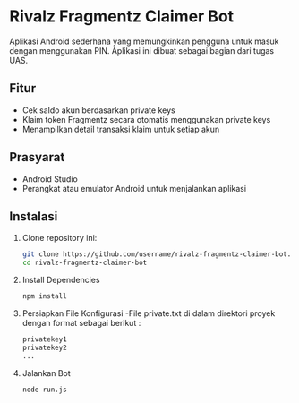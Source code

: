 # Rivalz Fragmentz Claimer Bot

Aplikasi Android sederhana yang memungkinkan pengguna untuk masuk dengan menggunakan PIN. Aplikasi ini dibuat sebagai bagian dari tugas UAS.

## Fitur
- Cek saldo akun berdasarkan private keys
- Klaim token Fragmentz secara otomatis menggunakan private keys
- Menampilkan detail transaksi klaim untuk setiap akun

## Prasyarat
- Android Studio
- Perangkat atau emulator Android untuk menjalankan aplikasi

## Instalasi
1. Clone repository ini:
   ```bash
   git clone https://github.com/username/rivalz-fragmentz-claimer-bot.git
   cd rivalz-fragmentz-claimer-bot
2. Install Dependencies
   ```bash
   npm install
4. Persiapkan File Konfigurasi
   -File private.txt di dalam direktori proyek dengan format sebagai berikut :
   ```bash
   privatekey1
   privatekey2
   ...
6. Jalankan Bot
   ```bash
   node run.js

  
